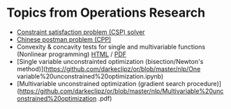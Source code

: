 ﻿# Topics from Operations Research

 * [Constraint satisfaction problem (CSP) solver](https://github.com/darkeclipz/or/blob/master/csp/CSP%20(Constraint%20Satisfaction%20Problem).ipynb)
 * [Chinese postman problem (CPP)](https://github.com/darkeclipz/or/blob/master/cpp/cpp.md)
 * Convexity & concavity tests for single and multivariable functions (Nonlinear programming) [HTML](https://darkeclipz.github.io/or/nlp/convex_concave_test.html) / [PDF](https://github.com/darkeclipz/or/blob/master/nlp/convex_concave_test.pdf)
 * [Single variable unconstrainted optimization (bisection/Newton's method)](https://github.com/darkeclipz/or/blob/master/nlp/One variable%20unconstrained%20optimization.ipynb) 
 * [Multivariable unconstrained optimization (gradient search procedure)](https://github.com/darkeclipz/or/blob/master/nlp/Multivariable%20unconstrained%20optimization .pdf)
